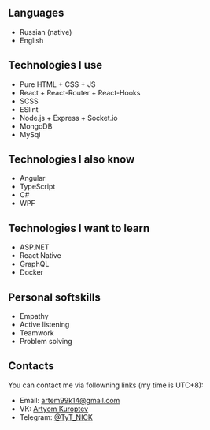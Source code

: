 ## Languages
- Russian (native)
- English

## Technologies I use
- Pure HTML + CSS + JS
- React + React-Router + React-Hooks
- SCSS
- ESlint
- Node.js + Express + Socket.io
- MongoDB
- MySql

## Technologies I also know
- Angular
- TypeScript
- C#
- WPF


## Technologies I want to learn
- ASP.NET
- React Native
- GraphQL
- Docker

## Personal softskills
- Empathy
- Active listening
- Teamwork
- Problem solving

## Contacts
You can contact me via followning links (my time is UTC+8):
- Email: [artem99k14@gmail.com](mailto:artem99k14@gmail.com)
- VK: [Artyom Kuroptev](https://vk.com/tytnoudeenick)
- Telegram: [@TyT_NICK](https://t.me/TyT_NICK)
